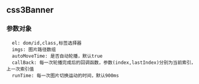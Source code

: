 ## css3Banner

### 参数对象

```
  el: dom/id,class,标签选择器
  imgs: 图片路径数组
  autoMoveTime: 是否自动轮播，默认true
  callBack: 每一次轮播完成后的回调函数，参数(index,lastIndex)分别为当前索引，上一次索引值
  runTime: 每一次图片切换运动的时间，默认900ms
```
